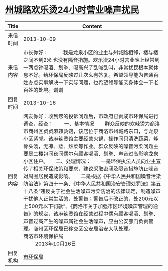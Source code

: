# <a href="http://www.shangluo.gov.cn/zmhd/ldxxxx.jsp?urltype=leadermail.LeaderMailContentUrl&wbtreeid=1112&leadermailid=2070">州城路欢乐烫24小时营业噪声扰民</a>
|Title|Content|
|:---:|---|
|来信时间|2013-10-09|
|来信内容|市长你好：           我是龙泉小区的业主与州城路相邻，楼与楼之间不到2米 也没有隔音措施。欢乐烫24小时营业晚上经常到一两点钟喝酒、划拳、喝高兴了乱喊乱叫，非常扰民根本就休息不好。给环保局反映过几次么有答复。希望领导能为普通百姓办点实事解决一下实际问题，也希望领导能亲身体会一下老百姓的处境。谢谢|
|回复时间|2013-10-16|
|回复内容|网友你好：收到您的投诉问题后，市政府已责成市环保局进行调查，经查：        一、基本情况        群众反映的欢辣烫为商洛市商州区贞贞麻辣烫馆，该店位于商洛市州城路东口，与龙泉小区紧邻。该麻辣烫馆主要经营火锅，操作间只清洗蔬菜，炖骨头汤，无凉、蒸、炒菜等作业。群众反映的噪音污染问题主要是二楼包间夜间偶尔有顾客喝酒、划拳、声音过高影响龙泉小区住户。　　二、处理情况：　　一是环保执法人员向业主宣传了相关环保政策和要求，建议采取密闭及隔音措施防止噪音对周围居民造成影响。　　二是根据《中华人民共和国噪音污染防治法》第四十一条、《中华人民共和国治安管理处罚法》第五十八条“违反关于社会生活噪声污染防治的法律规定，制造噪声干扰他人正常生活的，处警告；警告后不改正的，处200元以上500元以下罚款”、《商洛市关于加强市区环境噪声管理的通告》的规定，该麻辣烫馆在经营过程中偶有顾客喝酒、划拳、声音过高产生的噪声属社会生活噪声，应由公安部门负责管理。商州区环保局已移交区公安局治安大队处理。　　　　　　　　　　　　　　　　　　　　　　　　　　商洛市环境保护局　　　　　　　　　　　　　　　　　　　　   　  2013年10月16日|
|回复机构|<a href="../../categories/agencies/市环保局.md">市环保局</a>|